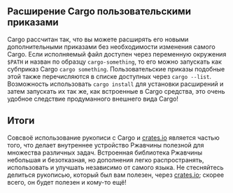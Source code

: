 ## Расширение Cargo пользовательскими приказами

Cargo рассчитан так, что вы можете расширять его новыми дополнительными приказами без необходимости изменения самого Cargo. Если исполняемый файл доступен через переменную окружения `$PATH` и назван по образцу `cargo-something`, то его можно запускать как субприказ Cargo `cargo something`. Пользовательские приказы подобные этой также перечисляются в списке доступных через `cargo --list`. Возможность использовать `cargo install` для установки расширений и затем запускать их так же, как встроенные в Cargo средства, это очень удобное следствие продуманного внешнего вида Cargo!

## Итоги

Совсвоё использование рукописи с Cargo и [crates.io](https://crates.io/)<!-- --> является частью того, что делает внутреннее устройство Ржавчины полезной для множества различных задач. Встроенная библиотека Ржавчины небольшая и безотказная, но дополнения легко распространять, использовать и улучшать независимо от самого языка. Не стесняйтесь делиться рукописью, который был вам полезен, через [crates.io](https://crates.io/)<!-- -->; скорее всего, он будет полезен и кому-то ещё!
